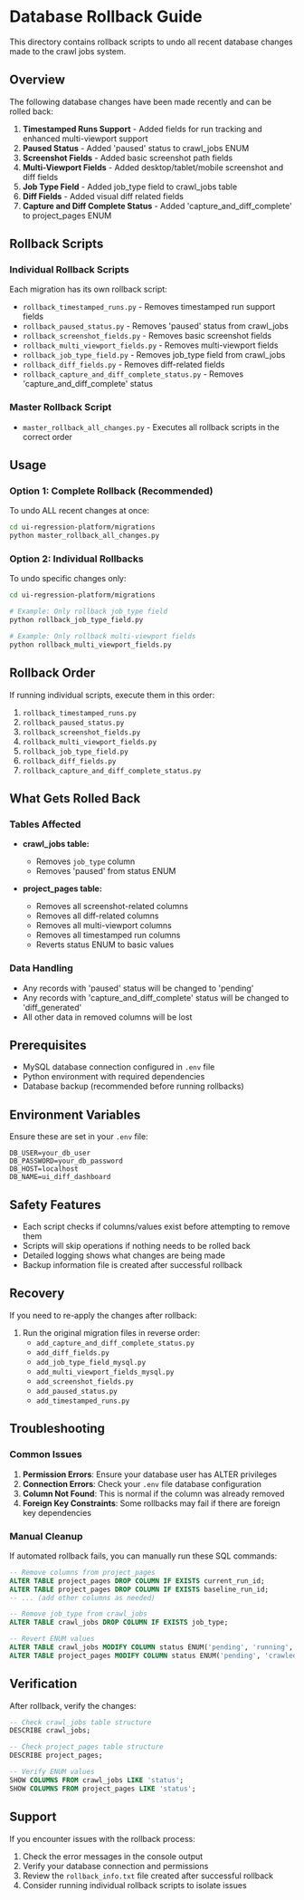 # Database Rollback Guide

This directory contains rollback scripts to undo all recent database changes made to the crawl jobs system.

## Overview

The following database changes have been made recently and can be rolled back:

1. **Timestamped Runs Support** - Added fields for run tracking and enhanced multi-viewport support
2. **Paused Status** - Added 'paused' status to crawl_jobs ENUM
3. **Screenshot Fields** - Added basic screenshot path fields
4. **Multi-Viewport Fields** - Added desktop/tablet/mobile screenshot and diff fields
5. **Job Type Field** - Added job_type field to crawl_jobs table
6. **Diff Fields** - Added visual diff related fields
7. **Capture and Diff Complete Status** - Added 'capture_and_diff_complete' to project_pages ENUM

## Rollback Scripts

### Individual Rollback Scripts

Each migration has its own rollback script:

- `rollback_timestamped_runs.py` - Removes timestamped run support fields
- `rollback_paused_status.py` - Removes 'paused' status from crawl_jobs
- `rollback_screenshot_fields.py` - Removes basic screenshot fields
- `rollback_multi_viewport_fields.py` - Removes multi-viewport fields
- `rollback_job_type_field.py` - Removes job_type field from crawl_jobs
- `rollback_diff_fields.py` - Removes diff-related fields
- `rollback_capture_and_diff_complete_status.py` - Removes 'capture_and_diff_complete' status

### Master Rollback Script

- `master_rollback_all_changes.py` - Executes all rollback scripts in the correct order

## Usage

### Option 1: Complete Rollback (Recommended)

To undo ALL recent changes at once:

```bash
cd ui-regression-platform/migrations
python master_rollback_all_changes.py
```

### Option 2: Individual Rollbacks

To undo specific changes only:

```bash
cd ui-regression-platform/migrations

# Example: Only rollback job_type field
python rollback_job_type_field.py

# Example: Only rollback multi-viewport fields
python rollback_multi_viewport_fields.py
```

## Rollback Order

If running individual scripts, execute them in this order:

1. `rollback_timestamped_runs.py`
2. `rollback_paused_status.py`
3. `rollback_screenshot_fields.py`
4. `rollback_multi_viewport_fields.py`
5. `rollback_job_type_field.py`
6. `rollback_diff_fields.py`
7. `rollback_capture_and_diff_complete_status.py`

## What Gets Rolled Back

### Tables Affected

- **crawl_jobs table:**
  - Removes `job_type` column
  - Removes 'paused' from status ENUM

- **project_pages table:**
  - Removes all screenshot-related columns
  - Removes all diff-related columns
  - Removes all multi-viewport columns
  - Removes all timestamped run columns
  - Reverts status ENUM to basic values

### Data Handling

- Any records with 'paused' status will be changed to 'pending'
- Any records with 'capture_and_diff_complete' status will be changed to 'diff_generated'
- All other data in removed columns will be lost

## Prerequisites

- MySQL database connection configured in `.env` file
- Python environment with required dependencies
- Database backup (recommended before running rollbacks)

## Environment Variables

Ensure these are set in your `.env` file:

```
DB_USER=your_db_user
DB_PASSWORD=your_db_password
DB_HOST=localhost
DB_NAME=ui_diff_dashboard
```

## Safety Features

- Each script checks if columns/values exist before attempting to remove them
- Scripts will skip operations if nothing needs to be rolled back
- Detailed logging shows what changes are being made
- Backup information file is created after successful rollback

## Recovery

If you need to re-apply the changes after rollback:

1. Run the original migration files in reverse order:
   - `add_capture_and_diff_complete_status.py`
   - `add_diff_fields.py`
   - `add_job_type_field_mysql.py`
   - `add_multi_viewport_fields_mysql.py`
   - `add_screenshot_fields.py`
   - `add_paused_status.py`
   - `add_timestamped_runs.py`

## Troubleshooting

### Common Issues

1. **Permission Errors**: Ensure your database user has ALTER privileges
2. **Connection Errors**: Check your `.env` file database configuration
3. **Column Not Found**: This is normal if the column was already removed
4. **Foreign Key Constraints**: Some rollbacks may fail if there are foreign key dependencies

### Manual Cleanup

If automated rollback fails, you can manually run these SQL commands:

```sql
-- Remove columns from project_pages
ALTER TABLE project_pages DROP COLUMN IF EXISTS current_run_id;
ALTER TABLE project_pages DROP COLUMN IF EXISTS baseline_run_id;
-- ... (add other columns as needed)

-- Remove job_type from crawl_jobs
ALTER TABLE crawl_jobs DROP COLUMN IF EXISTS job_type;

-- Revert ENUM values
ALTER TABLE crawl_jobs MODIFY COLUMN status ENUM('pending', 'running', 'completed', 'failed') NOT NULL DEFAULT 'pending';
ALTER TABLE project_pages MODIFY COLUMN status ENUM('pending', 'crawled', 'ready_for_diff') NOT NULL DEFAULT 'pending';
```

## Verification

After rollback, verify the changes:

```sql
-- Check crawl_jobs table structure
DESCRIBE crawl_jobs;

-- Check project_pages table structure  
DESCRIBE project_pages;

-- Verify ENUM values
SHOW COLUMNS FROM crawl_jobs LIKE 'status';
SHOW COLUMNS FROM project_pages LIKE 'status';
```

## Support

If you encounter issues with the rollback process:

1. Check the error messages in the console output
2. Verify your database connection and permissions
3. Review the `rollback_info.txt` file created after successful rollback
4. Consider running individual rollback scripts to isolate issues